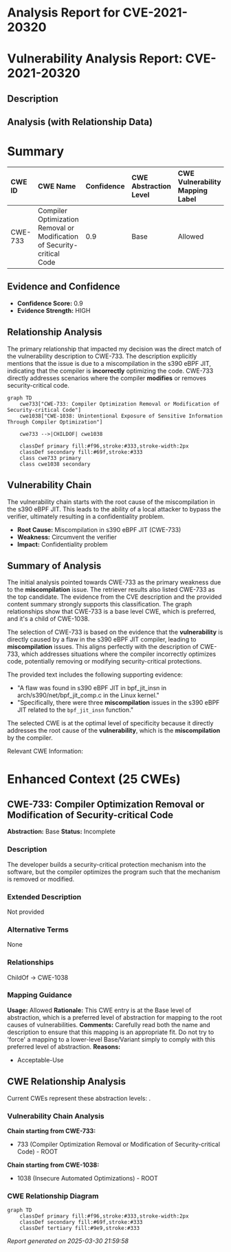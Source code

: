 # Analysis Report for CVE-2021-20320

# Vulnerability Analysis Report: CVE-2021-20320

## Description



## Analysis (with Relationship Data)

# Summary
| CWE ID  | CWE Name                                                                                                  | Confidence | CWE Abstraction Level | CWE Vulnerability Mapping Label | CWE-Vulnerability Mapping Notes |
| :-------- | :---------------------------------------------------------------------------------------------------------- | :----------- | :---------------------- | :-------------------------------- | :-------------------------------- |
| CWE-733   | Compiler Optimization Removal or Modification of Security-critical Code                                  | 0.9          | Base                    | Allowed                           | Primary CWE                       |

## Evidence and Confidence

*   **Confidence Score:** 0.9
*   **Evidence Strength:** HIGH

## Relationship Analysis
The primary relationship that impacted my decision was the direct match of the vulnerability description to CWE-733. The description explicitly mentions that the issue is due to a miscompilation in the s390 eBPF JIT, indicating that the compiler is **incorrectly** optimizing the code. CWE-733 directly addresses scenarios where the compiler **modifies** or removes security-critical code.
```mermaid
graph TD
    cwe733["CWE-733: Compiler Optimization Removal or Modification of Security-critical Code"]
    cwe1038["CWE-1038: Unintentional Exposure of Sensitive Information Through Compiler Optimization"]

    cwe733 -->|CHILDOF| cwe1038

    classDef primary fill:#f96,stroke:#333,stroke-width:2px
    classDef secondary fill:#69f,stroke:#333
    class cwe733 primary
    class cwe1038 secondary
```

## Vulnerability Chain
The vulnerability chain starts with the root cause of the miscompilation in the s390 eBPF JIT. This leads to the ability of a local attacker to bypass the verifier, ultimately resulting in a confidentiality problem.
  - **Root Cause:** Miscompilation in s390 eBPF JIT (CWE-733)
  - **Weakness:** Circumvent the verifier
  - **Impact:** Confidentiality problem

## Summary of Analysis
The initial analysis pointed towards CWE-733 as the primary weakness due to the **miscompilation** issue. The retriever results also listed CWE-733 as the top candidate. The evidence from the CVE description and the provided content summary strongly supports this classification. The graph relationships show that CWE-733 is a base level CWE, which is preferred, and it's a child of CWE-1038.

The selection of CWE-733 is based on the evidence that the **vulnerability** is directly caused by a flaw in the s390 eBPF JIT compiler, leading to **miscompilation** issues. This aligns perfectly with the description of CWE-733, which addresses situations where the compiler incorrectly optimizes code, potentially removing or modifying security-critical protections.

The provided text includes the following supporting evidence:

*   "A flaw was found in s390 eBPF JIT in bpf_jit_insn in arch/s390/net/bpf_jit_comp.c in the Linux kernel."
*   "Specifically, there were three **miscompilation** issues in the s390 eBPF JIT related to the `bpf_jit_insn` function."

The selected CWE is at the optimal level of specificity because it directly addresses the root cause of the **vulnerability**, which is the **miscompilation** by the compiler.

Relevant CWE Information:

# Enhanced Context (25 CWEs)

## CWE-733: Compiler Optimization Removal or Modification of Security-critical Code
**Abstraction:** Base
**Status:** Incomplete

### Description
The developer builds a security-critical protection mechanism into the software, but the compiler optimizes the program such that the mechanism is removed or modified.

### Extended Description
Not provided

### Alternative Terms
None

### Relationships
ChildOf -> CWE-1038

### Mapping Guidance
**Usage:** Allowed
**Rationale:** This CWE entry is at the Base level of abstraction, which is a preferred level of abstraction for mapping to the root causes of vulnerabilities.
**Comments:** Carefully read both the name and description to ensure that this mapping is an appropriate fit. Do not try to 'force' a mapping to a lower-level Base/Variant simply to comply with this preferred level of abstraction.
**Reasons:**
- Acceptable-Use


## CWE Relationship Analysis

Current CWEs represent these abstraction levels: .


### Vulnerability Chain Analysis

**Chain starting from CWE-733:**
- 733 (Compiler Optimization Removal or Modification of Security-critical Code) - ROOT


**Chain starting from CWE-1038:**
- 1038 (Insecure Automated Optimizations) - ROOT



### CWE Relationship Diagram

```mermaid
graph TD
    classDef primary fill:#f96,stroke:#333,stroke-width:2px
    classDef secondary fill:#69f,stroke:#333
    classDef tertiary fill:#9e9,stroke:#333
```



*Report generated on 2025-03-30 21:59:58*
